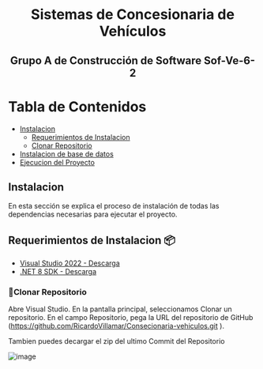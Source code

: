 <div align="center">

# Sistemas de Concesionaria de Vehículos

## Grupo A de Construcción de Software Sof-Ve-6-2

</div>

# Tabla de Contenidos
- [Instalacion](#instalacion)
  - [Requerimientos de Instalacion](#requerimientos-de-instalacion)
  - [Clonar Repositorio](#clonar-repositorio)
- [Instalacion de base de datos](#instalacion-de-base-de-datos)
- [Ejecucion del Proyecto](#ejecucion-del-proyecto)

## Instalacion
En esta sección se explica el proceso de instalación de todas las dependencias necesarias para ejecutar el proyecto.

## Requerimientos de Instalacion 📦
- [Visual Studio 2022 - Descarga]( https://visualstudio.microsoft.com/es/)
- [.NET 8 SDK - Descarga](https://dotnet.microsoft.com/es-es/download)

### 📝Clonar Repositorio
Abre Visual Studio.
En la pantalla principal, seleccionamos Clonar un repositorio.
En el campo Repositorio, pega la URL del repositorio de GitHub (https://github.com/RicardoVillamar/Consecionaria-vehiculos.git ).

Tambien puedes decargar el zip del ultimo Commit del Repositorio

![image](https://github.com/user-attachments/assets/6014994f-9a31-4d89-a7cb-c7ddd71c4e6b)


